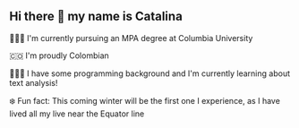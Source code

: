 ## Hi there 👋 my name is Catalina
👩🏻‍🎓 I'm currently pursuing an MPA degree at Columbia University

🇨🇴 I'm proudly Colombian

👩🏻‍💻 I have some programming background and I'm currently learning about text analysis!

❄️ Fun fact: This coming winter will be the first one I experience, as I have lived all my live near the Equator line

